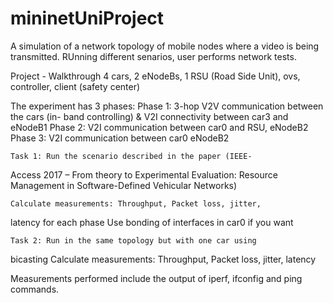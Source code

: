 # mininetUniProject
A simulation of a network topology of mobile nodes where a video is being transmitted. RUnning different senarios, user performs network tests.

Project - Walkthrough
    4 cars, 2 eNodeBs, 1 RSU (Road Side Unit), ovs, controller,
client (safety center)

The experiment has 3 phases:
    Phase 1: 3-hop V2V communication between the cars (in-
band controlling) & V2I connectivity between car3 and
eNodeB1
    Phase 2: V2I communication between car0 and RSU, eNodeB2
    Phase 3: V2I communication between car0 eNodeB2

    Task 1: Run the scenario described in the paper (IEEE-
Access 2017 – From theory to Experimental Evaluation:
Resource Management in Software-Defined Vehicular
Networks)

    Calculate measurements: Throughput, Packet loss, jitter,
latency for each phase
    Use bonding of interfaces in car0 if you want
    
    Task 2: Run in the same topology but with one car using
bicasting
    Calculate measurements: Throughput, Packet loss, jitter,
latency

Measurements performed include the output of iperf, ifconfig and ping commands.


